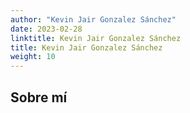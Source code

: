 ```yaml
---
author: "Kevin Jair Gonzalez Sánchez"
date: 2023-02-28
linktitle: Kevin Jair Gonzalez Sánchez 
title: Kevin Jair Gonzalez Sánchez
weight: 10
---
```


## Sobre mí
